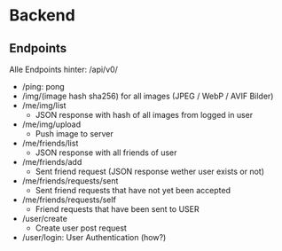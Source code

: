 # Backend

## Endpoints

Alle Endpoints hinter: /api/v0/

- /ping: pong
- /img/(image hash sha256) for all images (JPEG / WebP / AVIF Bilder)
- /me/img/list
  - JSON response with hash of all images from logged in user
- /me/img/upload
  - Push image to server
- /me/friends/list
  - JSON response with all friends of user
- /me/friends/add
  - Sent friend request (JSON response wether user exists or not)
- /me/friends/requests/sent
  - Sent friend requests that have not yet been accepted
- /me/friends/requests/self
  - Friend requests that have been sent to USER
- /user/create
  - Create user post request
- /user/login: User Authentication (how?)
